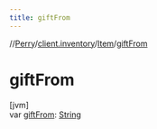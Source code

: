 ```yaml
---
title: giftFrom
---
```

//[Perry](../../../index.html)/[client.inventory](../index.html)/[Item](index.html)/[giftFrom](gift-from.html)



# giftFrom



[jvm]\
var [giftFrom](gift-from.html): [String](https://kotlinlang.org/api/latest/jvm/stdlib/kotlin/-string/index.html)




